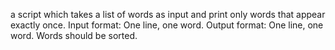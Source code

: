 a script which takes a list of words as input and print only words that appear exactly once. Input format: One line, one word. Output format: One line, one word. Words should be sorted.

